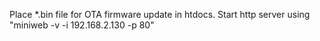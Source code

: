 Place *.bin file for OTA firmware update in htdocs.
Start http server using "miniweb -v -i 192.168.2.130 -p 80"
